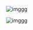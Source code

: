 ![imggg](https://i.postimg.cc/PfD4NBcM/67713-WGy4-MVhv-Pc.jpg)

![imggg](https://www.cheatcc.com/wp-content/uploads/2023/07/8-bit-pool-feature.jpg)
